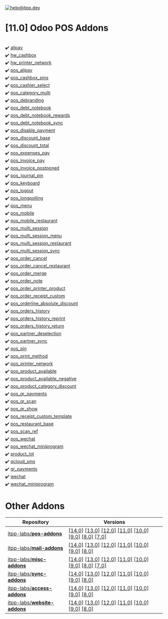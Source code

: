 [![help@itpp.dev](https://itpp.dev/images/infinity-readme.png)](mailto:help@itpp.dev)
# [11.0] Odoo POS Addons 

<br/>:heavy_check_mark: [alipay](https://apps.odoo.com/apps/modules/11.0/alipay/)
<br/>:heavy_check_mark: [hw_cashbox](https://apps.odoo.com/apps/modules/11.0/hw_cashbox/)
<br/>:heavy_check_mark: [hw_printer_network](https://apps.odoo.com/apps/modules/11.0/hw_printer_network/)
<br/>:heavy_check_mark: [pos_alipay](https://apps.odoo.com/apps/modules/11.0/pos_alipay/)
<br/>:heavy_check_mark: [pos_cashbox_pins](https://apps.odoo.com/apps/modules/11.0/pos_cashbox_pins/)
<br/>:heavy_check_mark: [pos_cashier_select](https://apps.odoo.com/apps/modules/11.0/pos_cashier_select/)
<br/>:heavy_check_mark: [pos_category_multi](https://apps.odoo.com/apps/modules/11.0/pos_category_multi/)
<br/>:heavy_check_mark: [pos_debranding](https://apps.odoo.com/apps/modules/11.0/pos_debranding/)
<br/>:heavy_check_mark: [pos_debt_notebook](https://apps.odoo.com/apps/modules/11.0/pos_debt_notebook/)
<br/>:heavy_check_mark: [pos_debt_notebook_rewards](https://apps.odoo.com/apps/modules/11.0/pos_debt_notebook_rewards/)
<br/>:heavy_check_mark: [pos_debt_notebook_sync](https://apps.odoo.com/apps/modules/11.0/pos_debt_notebook_sync/)
<br/>:heavy_check_mark: [pos_disable_payment](https://apps.odoo.com/apps/modules/11.0/pos_disable_payment/)
<br/>:heavy_check_mark: [pos_discount_base](https://apps.odoo.com/apps/modules/11.0/pos_discount_base/)
<br/>:heavy_check_mark: [pos_discount_total](https://apps.odoo.com/apps/modules/11.0/pos_discount_total/)
<br/>:heavy_check_mark: [pos_expenses_pay](https://apps.odoo.com/apps/modules/11.0/pos_expenses_pay/)
<br/>:heavy_check_mark: [pos_invoice_pay](https://apps.odoo.com/apps/modules/11.0/pos_invoice_pay/)
<br/>:heavy_check_mark: [pos_invoice_postponed](https://apps.odoo.com/apps/modules/11.0/pos_invoice_postponed/)
<br/>:heavy_check_mark: [pos_journal_pin](https://apps.odoo.com/apps/modules/11.0/pos_journal_pin/)
<br/>:heavy_check_mark: [pos_keyboard](https://apps.odoo.com/apps/modules/11.0/pos_keyboard/)
<br/>:heavy_check_mark: [pos_logout](https://apps.odoo.com/apps/modules/11.0/pos_logout/)
<br/>:heavy_check_mark: [pos_longpolling](https://apps.odoo.com/apps/modules/11.0/pos_longpolling/)
<br/>:heavy_check_mark: [pos_menu](https://apps.odoo.com/apps/modules/11.0/pos_menu/)
<br/>:heavy_check_mark: [pos_mobile](https://apps.odoo.com/apps/modules/11.0/pos_mobile/)
<br/>:heavy_check_mark: [pos_mobile_restaurant](https://apps.odoo.com/apps/modules/11.0/pos_mobile_restaurant/)
<br/>:heavy_check_mark: [pos_multi_session](https://apps.odoo.com/apps/modules/11.0/pos_multi_session/)
<br/>:heavy_check_mark: [pos_multi_session_menu](https://apps.odoo.com/apps/modules/11.0/pos_multi_session_menu/)
<br/>:heavy_check_mark: [pos_multi_session_restaurant](https://apps.odoo.com/apps/modules/11.0/pos_multi_session_restaurant/)
<br/>:heavy_check_mark: [pos_multi_session_sync](https://apps.odoo.com/apps/modules/11.0/pos_multi_session_sync/)
<br/>:heavy_check_mark: [pos_order_cancel](https://apps.odoo.com/apps/modules/11.0/pos_order_cancel/)
<br/>:heavy_check_mark: [pos_order_cancel_restaurant](https://apps.odoo.com/apps/modules/11.0/pos_order_cancel_restaurant/)
<br/>:heavy_check_mark: [pos_order_merge](https://apps.odoo.com/apps/modules/11.0/pos_order_merge/)
<br/>:heavy_check_mark: [pos_order_note](https://apps.odoo.com/apps/modules/11.0/pos_order_note/)
<br/>:heavy_check_mark: [pos_order_printer_product](https://apps.odoo.com/apps/modules/11.0/pos_order_printer_product/)
<br/>:heavy_check_mark: [pos_order_receipt_custom](https://apps.odoo.com/apps/modules/11.0/pos_order_receipt_custom/)
<br/>:heavy_check_mark: [pos_orderline_absolute_discount](https://apps.odoo.com/apps/modules/11.0/pos_orderline_absolute_discount/)
<br/>:heavy_check_mark: [pos_orders_history](https://apps.odoo.com/apps/modules/11.0/pos_orders_history/)
<br/>:heavy_check_mark: [pos_orders_history_reprint](https://apps.odoo.com/apps/modules/11.0/pos_orders_history_reprint/)
<br/>:heavy_check_mark: [pos_orders_history_return](https://apps.odoo.com/apps/modules/11.0/pos_orders_history_return/)
<br/>:heavy_check_mark: [pos_partner_deselection](https://apps.odoo.com/apps/modules/11.0/pos_partner_deselection/)
<br/>:heavy_check_mark: [pos_partner_sync](https://apps.odoo.com/apps/modules/11.0/pos_partner_sync/)
<br/>:heavy_check_mark: [pos_pin](https://apps.odoo.com/apps/modules/11.0/pos_pin/)
<br/>:heavy_check_mark: [pos_print_method](https://apps.odoo.com/apps/modules/11.0/pos_print_method/)
<br/>:heavy_check_mark: [pos_printer_network](https://apps.odoo.com/apps/modules/11.0/pos_printer_network/)
<br/>:heavy_check_mark: [pos_product_available](https://apps.odoo.com/apps/modules/11.0/pos_product_available/)
<br/>:heavy_check_mark: [pos_product_available_negative](https://apps.odoo.com/apps/modules/11.0/pos_product_available_negative/)
<br/>:heavy_check_mark: [pos_product_category_discount](https://apps.odoo.com/apps/modules/11.0/pos_product_category_discount/)
<br/>:heavy_check_mark: [pos_qr_payments](https://apps.odoo.com/apps/modules/11.0/pos_qr_payments/)
<br/>:heavy_check_mark: [pos_qr_scan](https://apps.odoo.com/apps/modules/11.0/pos_qr_scan/)
<br/>:heavy_check_mark: [pos_qr_show](https://apps.odoo.com/apps/modules/11.0/pos_qr_show/)
<br/>:heavy_check_mark: [pos_receipt_custom_template](https://apps.odoo.com/apps/modules/11.0/pos_receipt_custom_template/)
<br/>:heavy_check_mark: [pos_restaurant_base](https://apps.odoo.com/apps/modules/11.0/pos_restaurant_base/)
<br/>:heavy_check_mark: [pos_scan_ref](https://apps.odoo.com/apps/modules/11.0/pos_scan_ref/)
<br/>:heavy_check_mark: [pos_wechat](https://apps.odoo.com/apps/modules/11.0/pos_wechat/)
<br/>:heavy_check_mark: [pos_wechat_miniprogram](https://apps.odoo.com/apps/modules/11.0/pos_wechat_miniprogram/)
<br/>:heavy_check_mark: [product_lot](https://apps.odoo.com/apps/modules/11.0/product_lot/)
<br/>:heavy_check_mark: [qcloud_sms](https://apps.odoo.com/apps/modules/11.0/qcloud_sms/)
<br/>:heavy_check_mark: [qr_payments](https://apps.odoo.com/apps/modules/11.0/qr_payments/)
<br/>:heavy_check_mark: [wechat](https://apps.odoo.com/apps/modules/11.0/wechat/)
<br/>:heavy_check_mark: [wechat_miniprogram](https://apps.odoo.com/apps/modules/11.0/wechat_miniprogram/)

Other Addons
============

| Repository | Versions |
|------------|----------|
| [itpp-labs/**pos-addons**](https://github.com/itpp-labs/pos-addons) | [[14.0]](https://github.com/itpp-labs/pos-addons/tree/14.0#readme) [[13.0]](https://github.com/itpp-labs/pos-addons/tree/13.0#readme) [[12.0]](https://github.com/itpp-labs/pos-addons/tree/12.0#readme) [[11.0]](https://github.com/itpp-labs/pos-addons/tree/11.0#readme) [[10.0]](https://github.com/itpp-labs/pos-addons/tree/10.0#readme) [[9.0]](https://github.com/itpp-labs/pos-addons/tree/9.0#readme) [[8.0]](https://github.com/itpp-labs/pos-addons/tree/8.0#readme) [[7.0]](https://github.com/itpp-labs/pos-addons/tree/7.0#readme) |
| [itpp-labs/**mail-addons**](https://github.com/itpp-labs/mail-addons) | [[14.0]](https://github.com/itpp-labs/mail-addons/tree/14.0#readme) [[13.0]](https://github.com/itpp-labs/mail-addons/tree/13.0#readme) [[12.0]](https://github.com/itpp-labs/mail-addons/tree/12.0#readme) [[11.0]](https://github.com/itpp-labs/mail-addons/tree/11.0#readme) [[10.0]](https://github.com/itpp-labs/mail-addons/tree/10.0#readme) [[9.0]](https://github.com/itpp-labs/mail-addons/tree/9.0#readme) [[8.0]](https://github.com/itpp-labs/mail-addons/tree/8.0#readme) |
| [itpp-labs/**misc-addons**](https://github.com/itpp-labs/misc-addons) | [[14.0]](https://github.com/itpp-labs/misc-addons/tree/14.0#readme) [[13.0]](https://github.com/itpp-labs/misc-addons/tree/13.0#readme) [[12.0]](https://github.com/itpp-labs/misc-addons/tree/12.0#readme) [[11.0]](https://github.com/itpp-labs/misc-addons/tree/11.0#readme) [[10.0]](https://github.com/itpp-labs/misc-addons/tree/10.0#readme) [[9.0]](https://github.com/itpp-labs/misc-addons/tree/9.0#readme) [[8.0]](https://github.com/itpp-labs/misc-addons/tree/8.0#readme) [[7.0]](https://github.com/itpp-labs/misc-addons/tree/7.0#readme) |
| [itpp-labs/**sync-addons**](https://github.com/itpp-labs/sync-addons) | [[14.0]](https://github.com/itpp-labs/sync-addons/tree/14.0#readme) [[13.0]](https://github.com/itpp-labs/sync-addons/tree/13.0#readme) [[12.0]](https://github.com/itpp-labs/sync-addons/tree/12.0#readme) [[11.0]](https://github.com/itpp-labs/sync-addons/tree/11.0#readme) [[10.0]](https://github.com/itpp-labs/sync-addons/tree/10.0#readme) [[9.0]](https://github.com/itpp-labs/sync-addons/tree/9.0#readme) [[8.0]](https://github.com/itpp-labs/sync-addons/tree/8.0#readme) |
| [itpp-labs/**access-addons**](https://github.com/itpp-labs/access-addons) | [[14.0]](https://github.com/itpp-labs/access-addons/tree/14.0#readme) [[13.0]](https://github.com/itpp-labs/access-addons/tree/13.0#readme) [[12.0]](https://github.com/itpp-labs/access-addons/tree/12.0#readme) [[11.0]](https://github.com/itpp-labs/access-addons/tree/11.0#readme) [[10.0]](https://github.com/itpp-labs/access-addons/tree/10.0#readme) [[9.0]](https://github.com/itpp-labs/access-addons/tree/9.0#readme) [[8.0]](https://github.com/itpp-labs/access-addons/tree/8.0#readme) |
| [itpp-labs/**website-addons**](https://github.com/itpp-labs/website-addons) | [[14.0]](https://github.com/itpp-labs/website-addons/tree/14.0#readme) [[13.0]](https://github.com/itpp-labs/website-addons/tree/13.0#readme) [[12.0]](https://github.com/itpp-labs/website-addons/tree/12.0#readme) [[11.0]](https://github.com/itpp-labs/website-addons/tree/11.0#readme) [[10.0]](https://github.com/itpp-labs/website-addons/tree/10.0#readme) [[9.0]](https://github.com/itpp-labs/website-addons/tree/9.0#readme) [[8.0]](https://github.com/itpp-labs/website-addons/tree/8.0#readme) |
